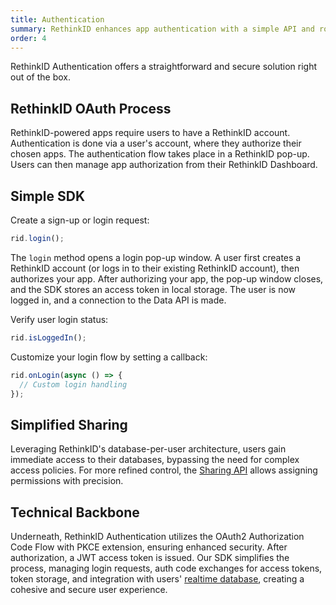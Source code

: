 ```yaml
---
title: Authentication
summary: RethinkID enhances app authentication with a simple API and robust OAuth flow, ensuring secure authorization and efficient token management for improved security and developer experience.
order: 4
---
```


RethinkID Authentication offers a straightforward and secure solution right out of the box.

## RethinkID OAuth Process

RethinkID-powered apps require users to have a RethinkID account. Authentication is done via a user's account, where they authorize their chosen apps. The authentication flow takes place in a RethinkID pop-up. Users can then manage app authorization from their RethinkID Dashboard.

## Simple SDK

Create a sign-up or login request:

```ts
rid.login();
```

The `login` method opens a login pop-up window. A user first creates a RethinkID account (or logs in to their existing RethinkID account), then authorizes your app. After authorizing your app, the pop-up window closes, and the SDK stores an access token in local storage. The user is now logged in, and a connection to the Data API is made.

Verify user login status:

```ts
rid.isLoggedIn();
```

Customize your login flow by setting a callback:

```ts
rid.onLogin(async () => {
  // Custom login handling
});
```

## Simplified Sharing

Leveraging RethinkID's database-per-user architecture, users gain immediate access to their databases, bypassing the need for complex access policies. For more refined control, the [Sharing API](/docs) allows assigning permissions with precision.

## Technical Backbone

Underneath, RethinkID Authentication utilizes the OAuth2 Authorization Code Flow with PKCE extension, ensuring enhanced security. After authorization, a JWT access token is issued. Our SDK simplifies the process, managing login requests, auth code exchanges for access tokens, token storage, and integration with users' [realtime database](/features/realtime-databases), creating a cohesive and secure user experience.
